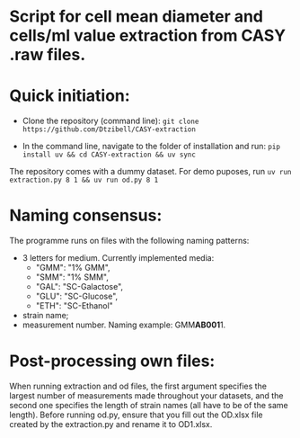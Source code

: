 # Script for cell mean diameter and cells/ml value extraction from CASY .raw files.

# Quick initiation:

- Clone the repository (command line): 
```git clone https://github.com/Dtzibell/CASY-extraction```

- In the command line, navigate to the folder of installation and run: 
```pip install uv && cd CASY-extraction && uv sync ```

The repository comes with a dummy dataset. For demo puposes, run ```uv run extraction.py 8 1 && uv run od.py 8 1```

# Naming consensus:
The programme runs on files with the following naming patterns:
- 3 letters for medium. Currently implemented media:
    - "GMM": "1% GMM",
    - "SMM": "1% SMM",
    - "GAL": "SC-Galactose",
    - "GLU": "SC-Glucose",
    - "ETH": "SC-Ethanol"
- strain name;
- measurement number.
Naming example: GMM**AB001**1.

# Post-processing own files:
When running extraction and od files, the first argument specifies the largest number of measurements made throughout your datasets, and the second one specifies the length of strain names (all have to be of the same length).
Before running od.py, ensure that you fill out the OD.xlsx file created by the extraction.py and rename it to OD1.xlsx.

